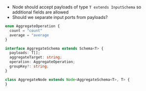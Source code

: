 - Node should accept payloads of type `T extends InputSchema` so additional fields are allowed
- Should we separate input ports from payloads?

```ts
enum AggregateOperation {
  count = "count"
  average = "average
}

interface AggregateSchema extends Schema<T> {
  payloads: T[];
  aggregateTarget: string;
  operation: AggregateOperation;
  groupKey?: string;
}

class AggregateNode extends Node<AggregateSchema<T>, T> {
}
```
